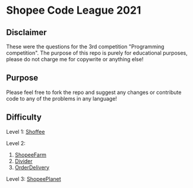 # Shopee Code League 2021


## Disclaimer

These were the questions for the 3rd competition "Programming competition". 
The purpose of this repo is purely for educational purposes, please do not charge me for copywrite or anything else!

## Purpose

Please feel free to fork the repo and suggest any changes or contribute code to any of the problems in any language!

## Difficulty

Level 1:
[Shoffee](https://github.com/Jstnlee1997/shopee-code-league-2021/tree/master/Shoffee)

Level 2:
1)  [ShopeeFarm](https://github.com/Jstnlee1997/shopee-code-league-2021/tree/master/ShopeeFarm)
2)  [Divider](https://github.com/Jstnlee1997/shopee-code-league-2021/tree/master/Divider)
3)  [OrderDelivery](https://github.com/Jstnlee1997/shopee-code-league-2021/tree/master/OrderDelivery)

Level 3:
[ShopeePlanet](https://github.com/Jstnlee1997/shopee-code-league-2021/tree/master/ShopeePlanet)
